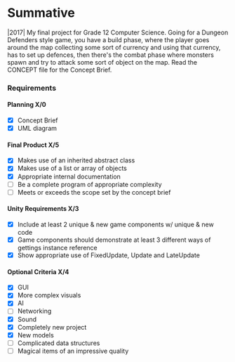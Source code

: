 # Summative
|2017| My final project for Grade 12 Computer Science. Going for a Dungeon Defenders style game, you have a build phase, 
where the player goes around the map collecting some sort of currency and using that currency, has to set up defences, then
there's the combat phase where monsters spawn and try to attack some sort of object on the map. Read the CONCEPT file for the Concept Brief.

### Requirements
#### Planning X/0
- [x] Concept Brief
- [x] UML diagram 

#### Final Product X/5
- [x] Makes use of an inherited abstract class
- [x] Makes use of a list or array of objects
- [x] Appropriate internal documentation
- [ ] Be a complete program of appropriate complexity
- [ ] Meets or exceeds the scope set by the concept brief

#### Unity Requirements X/3
- [x] Include at least 2 unique & new game components w/ unique & new code
- [x] Game components should demonstrate at least 3 different ways of gettings instance reference
- [x] Show appropriate use of FixedUpdate, Update and LateUpdate

#### Optional Criteria X/4
- [x] GUI
- [x] More complex visuals
- [x] AI
- [ ] Networking
- [x] Sound
- [x] Completely new project
- [x] New models
- [ ] Complicated data structures
- [ ] Magical items of an impressive quality
